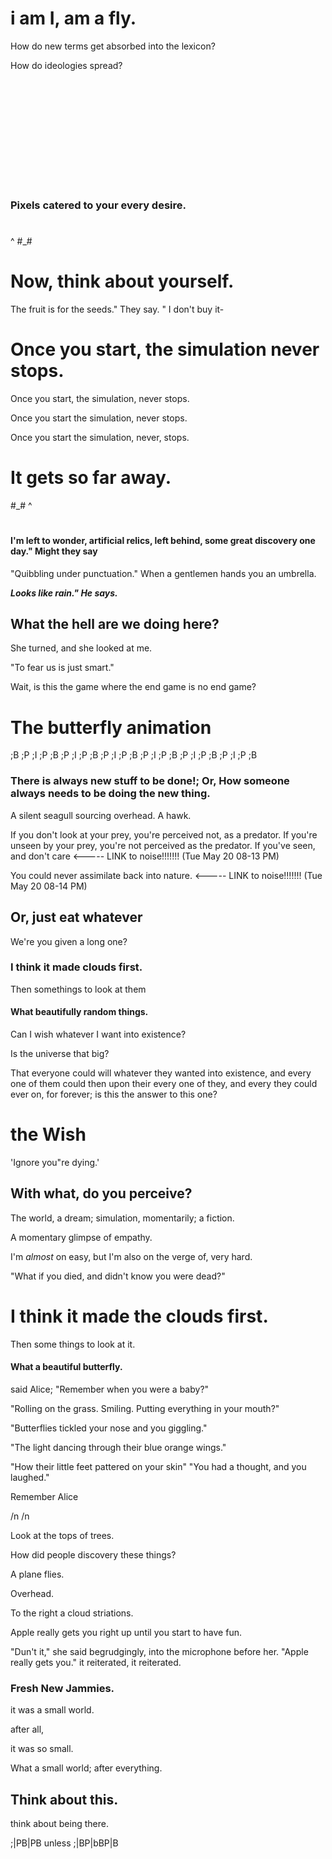 # i am I, am a fly.

How do new terms get absorbed into the lexicon?

How do ideologies spread?


```













```


### Pixels catered to your every desire.

# # 
 ^
#_#

# Now, think about yourself.

The fruit is for the seeds." They say. " I don't buy it-

# Once you start, the simulation never stops.

Once you start, the simulation, never stops.

Once you start the simulation, never stops.

Once you start the simulation, never, stops.

# It gets so far away.

#_#
 ^ 
# #


#### I'm left to wonder, artificial relics, left behind, some great discovery one day." Might they say

"Quibbling under punctuation." When a gentlemen hands you an umbrella.

***Looks like rain." He says.***


## What the hell are we doing here?
She turned, and she looked at me.

"To fear us is just smart."

Wait, is this the game where the end game is no end game?

# The butterfly animation
;B ;P ;I ;P ;B
;P ;I ;P ;B ;P
;I ;P ;B ;P ;I
;P ;B ;P ;I ;P
;B ;P ;I ;P ;B


### There is always new stuff to be done!; Or, How someone always needs to be doing the new thing.




A silent seagull sourcing overhead.
A hawk.




If you don't look at your prey, you're perceived not, as a predator.
If you're unseen by your prey, you're not perceived as the predator.
If you've seen, and don't care <----- LINK to noise!!!!!!! (Tue May 20 08-13 PM)



You could never assimilate back into nature. <----- LINK to noise!!!!!!! (Tue May 20 08-14 PM)
<!-- OR, How can you live along side these? -->


## Or, just eat whatever

We're you given a long one?


### I think it made clouds first.

Then somethings to look at them


#### What beautifully random things.

Can I wish whatever I want into existence?


Is the universe that big?

That everyone could will whatever they wanted into existence, and every one of them could then upon their every one of they, and every they could ever on, for forever; is this the answer to this one? 


# the Wish

'Ignore you"re dying.'


## With what, do you perceive?

The world, a dream; simulation, momentarily; a fiction.

A momentary glimpse of empathy.


I'm *almost* on easy,
but 
I'm also on the verge of, very hard.


"What if you died, and didn't know you were dead?"

# I think it made the clouds first.

Then some things to look at it.


#### What a beautiful butterfly.

said Alice; "Remember when you were a baby?"

"Rolling on the grass. Smiling. Putting everything in your mouth?"

"Butterflies tickled your nose and you giggling."

"The light dancing through their blue orange wings."

"How their little feet pattered on your skin"
"You had a thought, and you laughed."

Remember Alice




/n
/n




Look at the tops of trees.

How did people discovery these things?

A plane flies.

Overhead.

To the right a cloud striations.





Apple really gets you right up until you start to have fun.

"Dun't it," she said begrudgingly, into the microphone before her.
"Apple really gets you." it reiterated, it reiterated.


### Fresh New Jammies.

it was a small world.

after all,

it was so small.

What a small world; after everything.


## Think about this.

think about being there.





















;|PB\|PB unless ;|BP\|bBP\|B